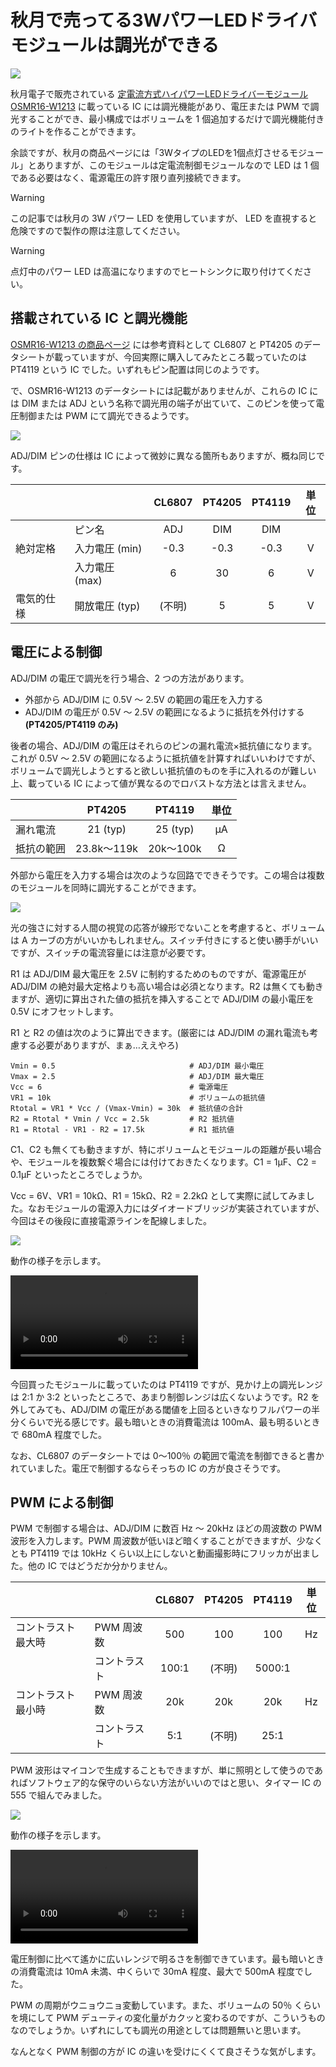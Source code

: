 # 秋月で売ってる3WパワーLEDドライバモジュールは調光ができる

![](./cover.jpg)

秋月電子で販売されている [定電流方式ハイパワーLEDドライバーモジュール OSMR16-W1213](https://akizukidenshi.com/catalog/g/g104790/) に載っている IC には調光機能があり、電圧または PWM で調光することができ、最小構成ではボリュームを 1 個追加するだけで調光機能付きのライトを作ることができます。

余談ですが、秋月の商品ページには「3WタイプのLEDを1個点灯させるモジュール」とありますが、このモジュールは定電流制御モジュールなので LED は 1 個である必要はなく、電源電圧の許す限り直列接続できます。

> [!WARNING]
> この記事では秋月の 3W パワー LED を使用していますが、
> LED を直視すると危険ですので製作の際は注意してください。

> [!WARNING]
> 点灯中のパワー LED は高温になりますのでヒートシンクに取り付けてください。

## 搭載されている IC と調光機能

[OSMR16-W1213 の商品ページ](https://akizukidenshi.com/catalog/g/g104790/) には参考資料として CL6807 と PT4205 のデータシートが載っていますが、今回実際に購入してみたところ載っていたのは PT4119 という IC でした。いずれもピン配置は同じのようです。

で、OSMR16-W1213 のデータシートには記載がありませんが、これらの IC には DIM または ADJ という名称で調光用の端子が出ていて、このピンを使って電圧制御または PWM にて調光できるようです。

![](./dim_pin.png)

ADJ/DIM ピンの仕様は IC によって微妙に異なる箇所もありますが、概ね同じです。

|||CL6807|PT4205|PT4119|単位|
|:--|:--|:--:|:--:|:--:|:--:|
||ピン名|ADJ|DIM|DIM||
|絶対定格|入力電圧 (min)|-0.3|-0.3|-0.3|V|
||入力電圧 (max)|6|30|6|V|
|電気的仕様|開放電圧 (typ)|(不明)|5|5|V|

## 電圧による制御

ADJ/DIM の電圧で調光を行う場合、2 つの方法があります。

- 外部から ADJ/DIM に 0.5V ～ 2.5V の範囲の電圧を入力する
- ADJ/DIM の電圧が 0.5V ～ 2.5V の範囲になるように抵抗を外付けする **(PT4205/PT4119 のみ)**

後者の場合、ADJ/DIM の電圧はそれらのピンの漏れ電流×抵抗値になります。これが 0.5V ～ 2.5V の範囲になるように抵抗値を計算すればいいわけですが、ボリュームで調光しようとすると欲しい抵抗値のものを手に入れるのが難しい上、載っている IC によって値が異なるのでロバストな方法とは言えません。

||PT4205|PT4119|単位|
|:--|:--:|:--:|:--:|
|漏れ電流|21 (typ)|25 (typ)|μA|
|抵抗の範囲|23.8k～119k|20k～100k|Ω|

外部から電圧を入力する場合は次のような回路でできそうです。この場合は複数のモジュールを同時に調光することができます。

![](./dc_ctrl_schematic.svg)

光の強さに対する人間の視覚の応答が線形でないことを考慮すると、ボリュームは A カーブの方がいいかもしれません。スイッチ付きにすると使い勝手がいいですが、スイッチの電流容量には注意が必要です。

R1 は ADJ/DIM 最大電圧を 2.5V に制約するためのものですが、電源電圧が ADJ/DIM の絶対最大定格よりも高い場合は必須となります。R2 は無くても動きますが、適切に算出された値の抵抗を挿入することで ADJ/DIM の最小電圧を 0.5V にオフセットします。

R1 と R2 の値は次のように算出できます。(厳密には ADJ/DIM の漏れ電流も考慮する必要がありますが、まぁ…ええやろ)

```
Vmin = 0.5                              # ADJ/DIM 最小電圧
Vmax = 2.5                              # ADJ/DIM 最大電圧
Vcc = 6                                 # 電源電圧
VR1 = 10k                               # ボリュームの抵抗値
Rtotal = VR1 * Vcc / (Vmax-Vmin) = 30k  # 抵抗値の合計
R2 = Rtotal * Vmin / Vcc = 2.5k         # R2 抵抗値
R1 = Rtotal - VR1 - R2 = 17.5k          # R1 抵抗値
```

C1、C2 も無くても動きますが、特にボリュームとモジュールの距離が長い場合や、モジュールを複数繋ぐ場合には付けておきたくなります。C1 = 1μF、C2 = 0.1μF といったところでしょうか。

Vcc = 6V、VR1 = 10kΩ、R1 = 15kΩ、R2 = 2.2kΩ として実際に試してみました。なおモジュールの電源入力にはダイオードブリッジが実装されていますが、今回はその後段に直接電源ラインを配線しました。

![](./dc_ctrl_wiring.jpg)

動作の様子を示します。

![](https://www.shapoco.net/media/2025/20250710_osmr16_w1213_dc_ctrl.mp4)

今回買ったモジュールに載っていたのは PT4119 ですが、見かけ上の調光レンジは 2:1 か 3:2 といったところで、あまり制御レンジは広くないようです。R2 を外してみても、ADJ/DIM の電圧がある閾値を上回るといきなりフルパワーの半分くらいで光る感じです。最も暗いときの消費電流は 100mA、最も明るいときで 680mA 程度でした。

なお、CL6807 のデータシートでは 0～100％ の範囲で電流を制御できると書かれていました。電圧で制御するならそっちの IC の方が良さそうです。

## PWM による制御

PWM で制御する場合は、ADJ/DIM に数百 Hz ～ 20kHz ほどの周波数の PWM 波形を入力します。PWM 周波数が低いほど暗くすることができますが、少なくとも PT4119 では 10kHz くらい以上にしないと動画撮影時にフリッカが出ました。他の IC ではどうだか分かりません。

|||CL6807|PT4205|PT4119|単位|
|:--|:--|:--:|:--:|:--:|:--:|
|コントラスト最大時|PWM 周波数|500|100|100|Hz|
||コントラスト|100:1|(不明)|5000:1||
|コントラスト最小時|PWM 周波数|20k|20k|20k|Hz|
||コントラスト|5:1|(不明)|25:1||

PWM 波形はマイコンで生成することもできますが、単に照明として使うのであればソフトウェア的な保守のいらない方法がいいのではと思い、タイマー IC の 555 で組んでみました。

![](./pwm_ctrl_schematic.svg)

動作の様子を示します。

![](https://www.shapoco.net/media/2025/20250710_osmr16_w1213_pwm_ctrl.mp4)

電圧制御に比べて遙かに広いレンジで明るさを制御できています。最も暗いときの消費電流は 10mA 未満、中くらいで 30mA 程度、最大で 500mA 程度でした。

PWM の周期がウニョウニョ変動しています。また、ボリュームの 50％ くらいを境にして PWM デューティの変化量がカクッと変わるのですが、こういうものなのでしょうか。いずれにしても調光の用途としては問題無いと思います。

なんとなく PWM 制御の方が IC の違いを受けにくくて良さそうな気がします。